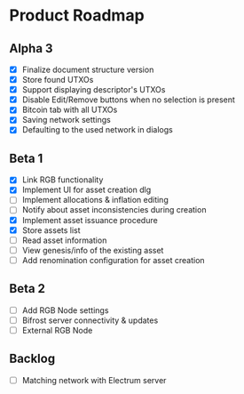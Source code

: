 Product Roadmap
===============

Alpha 3
-------
- [x] Finalize document structure version
- [x] Store found UTXOs
- [x] Support displaying descriptor's UTXOs
- [x] Disable Edit/Remove buttons when no selection is present
- [x] Bitcoin tab with all UTXOs
- [x] Saving network settings
- [x] Defaulting to the used network in dialogs

Beta 1
------
- [x] Link RGB functionality
- [x] Implement UI for asset creation dlg
- [ ] Implement allocations & inflation editing
- [ ] Notify about asset inconsistencies during creation
- [x] Implement asset issuance procedure
- [x] Store assets list
- [ ] Read asset information
- [ ] View genesis/info of the existing asset
- [ ] Add renomination configuration for asset creation

Beta 2
------
- [ ] Add RGB Node settings
- [ ] Bifrost server connectivity & updates
- [ ] External RGB Node

Backlog
-------
- [ ] Matching network with Electrum server
